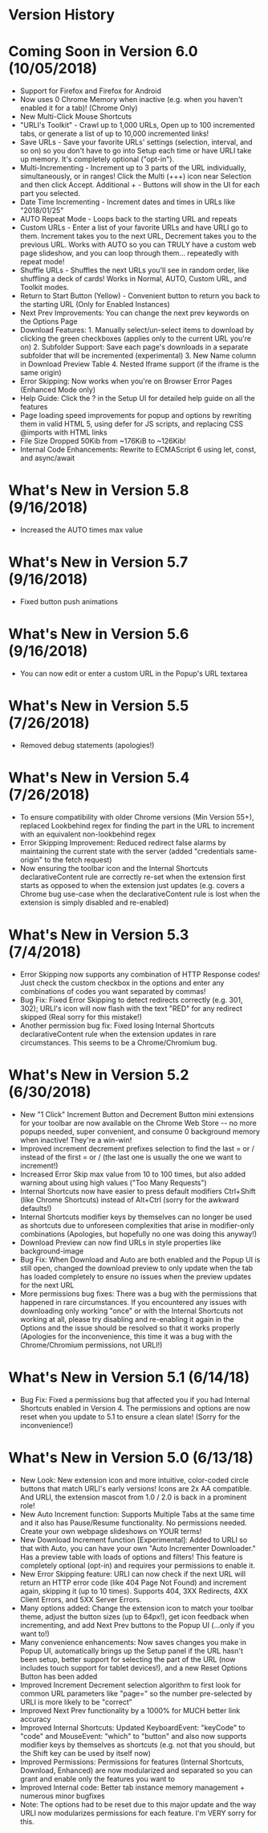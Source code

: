 # Version History

# Coming Soon in Version 6.0 (10/05/2018)
- Support for Firefox and Firefox for Android
- Now uses 0 Chrome Memory when inactive (e.g. when you haven't enabled it for a tab)! (Chrome Only)
- New Multi-Click Mouse Shortcuts
- "URLI's Toolkit" - Crawl up to 1,000 URLs, Open up to 100 incremented tabs, or generate a list of up to 10,000 incremented links!
- Save URLs - Save your favorite URLs' settings (selection, interval, and so on) so you don't have to go into Setup each time or have URLI take up memory. It's completely optional ("opt-in").
- Multi-Incrementing - Increment up to 3 parts of the URL individually, simultaneously, or in ranges! Click the Multi (+++) icon near Selection and then click Accept. Additional + - Buttons will show in the UI for each part you selected.
- Date Time Incrementing - Increment dates and times in URLs like "2018/01/25"
- AUTO Repeat Mode - Loops back to the starting URL and repeats
- Custom URLs - Enter a list of your favorite URLs and have URLI go to them. Increment takes you to the next URL, Decrement takes you to the previous URL. Works with AUTO so you can TRULY have a custom web page slideshow, and you can loop through them... repeatedly with repeat mode! 
- Shuffle URLs - Shuffles the next URLs you'll see in random order, like shuffling a deck of cards! Works in Normal, AUTO, Custom URL, and Toolkit modes.
- Return to Start Button (Yellow) - Convenient button to return you back to the starting URL (Only for Enabled Instances)
- Next Prev Improvements: You can change the next prev keywords on the Options Page
- Download Features: 1. Manually select/un-select items to download by clicking the green checkboxes (applies only to the current URL you're on) 2. Subfolder Support: Save each page's downloads in a separate subfolder that will be incremented (experimental) 3. New Name column in Download Preview Table 4. Nested Iframe support (if the iframe is the same origin)
- Error Skipping: Now works when you're on Browser Error Pages (Enhanced Mode only)
- Help Guide: Click the ? in the Setup UI for detailed help guide on all the features
- Page loading speed improvements for popup and options by rewriting them in valid HTML 5, using defer for JS scripts, and replacing CSS @imports with HTML links
- File Size Dropped 50Kib from ~176KiB to ~126Kib!
- Internal Code Enhancements: Rewrite to ECMAScript 6 using let, const, and async/await

# What's New in Version 5.8 (9/16/2018)
- Increased the AUTO times max value

# What's New in Version 5.7 (9/16/2018)
- Fixed button push animations

# What's New in Version 5.6 (9/16/2018)
- You can now edit or enter a custom URL in the Popup's URL textarea

# What's New in Version 5.5 (7/26/2018)
- Removed debug statements (apologies!)

# What's New in Version 5.4 (7/26/2018)
- To ensure compatibility with older Chrome versions (Min Version 55+), replaced Lookbehind regex for finding the part in the URL to increment with an equivalent non-lookbehind regex 
- Error Skipping Improvement: Reduced redirect false alarms by maintaining the current state with the server (added "credentials same-origin" to the fetch request)
- Now ensuring the toolbar icon and the Internal Shortcuts declarativeContent rule are correctly re-set when the extension first starts as opposed to when the extension just updates (e.g. covers a Chrome bug use-case when the declarativeContent rule is lost when the extension is simply disabled and re-enabled)

# What's New in Version 5.3 (7/4/2018)
- Error Skipping now supports any combination of HTTP Response codes! Just check the custom checkbox in the options and enter any combinations of codes you want separated by commas!
- Bug Fix: Fixed Error Skipping to detect redirects correctly (e.g. 301, 302); URLI's icon will now flash with the text "RED" for any redirect skipped (Real sorry for this mistake!)
- Another permission bug fix: Fixed losing Internal Shortcuts declarativeContent rule when the extension updates in rare circumstances. This seems to be a Chrome/Chromium bug.

# What's New in Version 5.2 (6/30/2018)
- New "1 Click" Increment Button and Decrement Button mini extensions for your toolbar are now available on the Chrome Web Store -- no more popups needed, super convenient, and consume 0 background memory when inactive! They're a win-win!
- Improved increment decrement prefixes selection to find the last = or / instead of the first = or / (the last one is usually the one we want to increment!)
- Increased Error Skip max value from 10 to 100 times, but also added warning about using high values ("Too Many Requests")
- Internal Shortcuts now have easier to press default modifiers Ctrl+Shift (like Chrome Shortcuts) instead of Alt+Ctrl (sorry for the awkward defaults!)
- Internal Shortcuts modifier keys by themselves can no longer be used as shortcuts due to unforeseen complexities that arise in modifier-only combinations (Apologies, but hopefully no one was doing this anyway!)
- Download Preview can now find URLs in style properties like background-image
- Bug Fix: When Download and Auto are both enabled and the Popup UI is still open, changed the download preview to only update when the tab has loaded completely to ensure no issues when the preview updates for the next URL
- More permissions bug fixes: There was a bug with the permissions that happened in rare circumstances. If you encountered any issues with downloading only working "once" or with the Internal Shortcuts not working at all, please try disabling and re-enabling it again in the Options and the issue should be resolved so that it works properly (Apologies for the inconvenience, this time it was a bug with the Chrome/Chromium permissions, not URLI!)

# What's New in Version 5.1 (6/14/18)
- Bug Fix: Fixed a permissions bug that affected you if you had Internal Shortcuts enabled in Version 4. The permissions and options are now reset when you update to 5.1 to ensure a clean slate! (Sorry for the inconvenience!)

# What's New in Version 5.0 (6/13/18)
- New Look: New extension icon and more intuitive, color-coded circle buttons that match URLI's early versions! Icons are 2x AA compatible. And URLI, the extension mascot from 1.0 / 2.0 is back in a prominent role!
- New Auto Increment function: Supports Multiple Tabs at the same time and it also has Pause/Resume functionality. No permissions needed. Create your own webpage slideshows on YOUR terms!
- New Download Increment function [Experimental]: Added to URLI so that with Auto, you can have your own "Auto Incrementer Downloader." Has a preview table with loads of options and filters! This feature is completely optional (opt-in) and requires your permissions to enable it.
- New Error Skipping feature: URLI can now check if the next URL will return an HTTP error code (like 404 Page Not Found) and increment again, skipping it (up to 10 times). Supports 404, 3XX Redirects, 4XX Client Errors, and 5XX Server Errors.
- Many options added: Change the extension icon to match your toolbar theme, adjust the button sizes (up to 64px!), get icon feedback when incrementing, and add Next Prev buttons to the Popup UI (...only if you want to!)
- Many convenience enhancements: Now saves changes you make in Popup UI, automatically brings up the Setup panel if the URL hasn't been setup, better support for selecting the part of the URL (now includes touch support for tablet devices!), and a new Reset Options Button has been added
- Improved Increment Decrement selection algorithm to first look for common URL parameters like "page=" so the number pre-selected by URLI is more likely to be "correct"
- Improved Next Prev functionality by a 1000% for MUCH better link accuracy
- Improved Internal Shortcuts: Updated KeyboardEvent: "keyCode" to "code" and MouseEvent: "which" to "button" and also now supports modifier keys by themselves as shortcuts (e.g. not that you should, but the Shift key can be used by itself now)
- Improved Permissions: Permissions for features (Internal Shortcuts, Download, Enhanced) are now modularized and separated so you can grant and enable only the features you want to
- Improved Internal code: Better tab instance memory management + numerous minor bugfixes
- Note: The options had to be reset due to this major update and the way URLI now modularizes permissions for each feature. I'm VERY sorry for this.